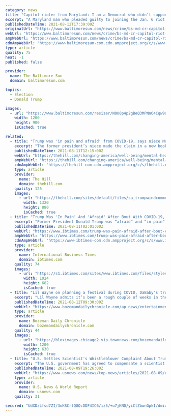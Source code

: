 ```yaml
---
category: news
title: "Capitol rioter from Maryland: I am a Democrat who didn’t support Trump"
excerpt: "A Maryland man who pleaded guilty to joining the Jan. 6 riot at the U.S. Capitol says he is a registered Democrat who wasn’t a supporter of former President Donald Trump and found himself at the scene as an “accidental tourist."
publishedDateTime: 2021-08-12T17:39:00Z
originalUrl: "https://www.baltimoresun.com/news/crime/bs-md-cr-capitol-riot-maryland-20210812-xm3sxiwdgrgktpwopqriyiwzpq-story.html"
webUrl: "https://www.baltimoresun.com/news/crime/bs-md-cr-capitol-riot-maryland-20210812-xm3sxiwdgrgktpwopqriyiwzpq-story.html"
ampWebUrl: "https://www.baltimoresun.com/news/crime/bs-md-cr-capitol-riot-maryland-20210812-xm3sxiwdgrgktpwopqriyiwzpq-story.html?outputType=amp"
cdnAmpWebUrl: "https://www-baltimoresun-com.cdn.ampproject.org/c/s/www.baltimoresun.com/news/crime/bs-md-cr-capitol-riot-maryland-20210812-xm3sxiwdgrgktpwopqriyiwzpq-story.html?outputType=amp"
type: article
quality: 75
heat: -1
published: false

provider:
  name: The Baltimore Sun
  domain: baltimoresun.com

topics:
  - Election
  - Donald Trump

images:
  - url: "https://www.baltimoresun.com/resizer/N0U0p4p2gBeQ3MPNnO4Cqw9a14U=/1200x0/top/cloudfront-us-east-1.images.arcpublishing.com/tronc/62WVEGEYDVDNJNF2FQBU4CCZRI.jpeg"
    width: 1200
    height: 900
    isCached: true

related:
  - title: "Trump was 'in pain and afraid' from COVID-19, says niece Mary Trump"
    excerpt: "The former president’s niece made the claim in a new book. Former President Trump was allegedly “in pain and afraid” after he contracted the coronavirus back in early October. Mary claimed that he was struggling to breathe while playing up theatrical his return."
    publishedDateTime: 2021-08-11T12:15:00Z
    webUrl: "https://thehill.com/changing-america/well-being/mental-health/567303-trump-was-in-pain-and-afraid-from-covid-19-says"
    ampWebUrl: "https://thehill.com/changing-america/well-being/mental-health/567303-trump-was-in-pain-and-afraid-from-covid-19-says?amp"
    cdnAmpWebUrl: "https://thehill-com.cdn.ampproject.org/c/s/thehill.com/changing-america/well-being/mental-health/567303-trump-was-in-pain-and-afraid-from-covid-19-says?amp"
    type: article
    provider:
      name: The Hill
      domain: thehill.com
    quality: 125
    images:
      - url: "https://thehill.com/sites/default/files/ca_trumpwindcomments_061721getty_1.jpg"
        width: 1320
        height: 880
        isCached: true
  - title: "Trump Was 'In Pain' And 'Afraid' After Bout With COVID-19, New Book Says"
    excerpt: "Former President Donald Trump was “afraid” and “in pain” while he was receiving treatment for a severe COVID-19 infection, his niece Mary Trump has claimed in a new book. In Mary Trump’s upcoming book “ The Reckoning: Our Nation's Trauma and Finding a Way to Heal ,"
    publishedDateTime: 2021-08-11T02:01:00Z
    webUrl: "https://www.ibtimes.com/trump-was-pain-afraid-after-bout-covid-19-new-book-says-3270851"
    ampWebUrl: "https://www.ibtimes.com/trump-was-pain-afraid-after-bout-covid-19-new-book-says-3270851?amp=1"
    cdnAmpWebUrl: "https://www-ibtimes-com.cdn.ampproject.org/c/s/www.ibtimes.com/trump-was-pain-afraid-after-bout-covid-19-new-book-says-3270851?amp=1"
    type: article
    provider:
      name: International Business Times
      domain: ibtimes.com
    quality: 74
    images:
      - url: "https://s1.ibtimes.com/sites/www.ibtimes.com/files/styles/full/public/2020/10/10/donald-trump-returned-to-the-white-house-on.jpg"
        width: 1024
        height: 682
        isCached: true
  - title: "Lil Wayne on planning a festival during COVID, DaBaby's troubles and that meeting with Trump"
    excerpt: "Lil Wayne admits it’s been a rough couple of weeks in the Carter household for sports fandom. First, the 38-year-old rapper, born Dwayne Michael Carter Jr., watched in courtside agony as his good pal Chris Paul’s Phoenix Suns lost in the NBA Finals to the Milwaukee Bucks."
    publishedDateTime: 2021-08-12T09:30:00Z
    webUrl: "https://www.bozemandailychronicle.com/ap_news/entertainment/lil-wayne-on-planning-a-festival-during-covid-dababys-troubles-and-that-meeting-with-trump/article_4d0d88dc-d848-5d91-95b6-43969d13664e.html"
    type: article
    provider:
      name: Bozeman Daily Chronicle
      domain: bozemandailychronicle.com
    quality: 44
    images:
      - url: "https://bloximages.chicago2.vip.townnews.com/bozemandailychronicle.com/content/tncms/custom/image/2ffee154-edef-11e4-a572-ab4a61dde6eb.png"
        width: 1200
        height: 630
        isCached: true
  - title: "U.S. Settles Scientist's Whistleblower Complaint About Trump COVID-19 Response"
    excerpt: "The U.S. government has agreed to compensate a scientist who filed a whistleblower complaint that said former President Donald Trump's administration botched its early response to the coronavirus pandemic,"
    publishedDateTime: 2021-08-09T19:26:00Z
    webUrl: "https://www.usnews.com/news/top-news/articles/2021-08-09/us-settles-scientists-whistleblower-complaint-about-trump-covid-19-response"
    type: article
    provider:
      name: U.S. News & World Report
      domain: usnews.com
    quality: 31

secured: "UdXDzLfsd7ZI/3oKSCrtQGQcDDF4IC6/iz5/+u7jKND/yiCtZbwnGpkI/dmixbJXsvp4IZzEk1433M2nX3mf0BJOLvjbNdEF0LndE/j18yqWn2rDW7lHDLL6UD6yz2ognfaRa302HD0FVbkaS4VTObpWoy8MTdBwSjTTHT1WwMES4JI8OHs4iPaKyA7TKpcpSHNp9n6a6CB3SMGbh9V+2Hmh3MjVMUOIFSBeHtQSKWrwOHyUbVDX0SN7z9PUSVwkWT6vTCYX1I+pBbNHO3LMQjLaTh2aBlMmB2JjojYbPlMAKElbJFzGV/dRnXKCqFrH3CmWEqo25rOuB77S2gydn6M6g8GWUPP3mPlTgfDVAVU=;827NWDPhDX5Tvi7hkEpAsg=="
---
```


